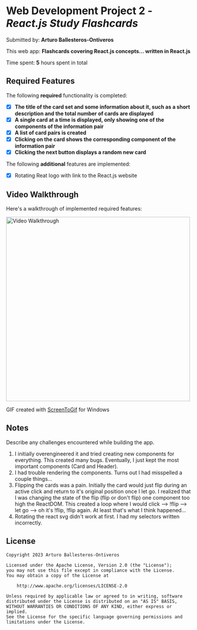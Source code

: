 # Web Development Project 2 - *React.js Study Flashcards*

Submitted by: **Arturo Ballesteros-Ontiveros**

This web app: **Flashcards covering React.js concepts... written in React.js**

Time spent: **5** hours spent in total

## Required Features

The following **required** functionality is completed:

- [x] **The title of the card set and some information about it, such as a short description and the total number of cards are displayed**
- [x] **A single card at a time is displayed, only showing one of the components of the information pair**
- [x] **A list of card pairs is created**
- [x] **Clicking on the card shows the corresponding component of the information pair**
- [x] **Clicking the next button displays a random new card**

The following **additional** features are implemented:

* [x] Rotating Reat logo with link to the React.js website

## Video Walkthrough

Here's a walkthrough of implemented required features:

<img src='https://i.imgur.com/fdNuFdK.gif' title='Video Walkthrough' width='500px' alt='Video Walkthrough' />

GIF created with [ScreenToGif](https://www.screentogif.com/) for Windows

## Notes

Describe any challenges encountered while building the app.
1. I initially overengineered it and tried creating new components for everything. This created many bugs.
Eventually, I just kept the most important components (Card and Header).
2. I had trouble rendering the components. Turns out I had misspelled a couple things... 
3. Flipping the cards was a pain. Initially the card would just flip during an active click and return to 
it's original position once I let go. I realized that I was changing the state of the flip (flip or don't flip) 
one component too high the ReactDOM. This created a loop where I would click --> !flip --> let go --> oh it's !flip, !flip again. 
At least that's what I think happened...
4. Rotating the react svg didn't work at first. I had my selectors written incorrectly.

## License

    Copyright 2023 Arturo Ballesteros-Ontiveros

    Licensed under the Apache License, Version 2.0 (the "License");
    you may not use this file except in compliance with the License.
    You may obtain a copy of the License at

        http://www.apache.org/licenses/LICENSE-2.0

    Unless required by applicable law or agreed to in writing, software
    distributed under the License is distributed on an "AS IS" BASIS,
    WITHOUT WARRANTIES OR CONDITIONS OF ANY KIND, either express or implied.
    See the License for the specific language governing permissions and
    limitations under the License.